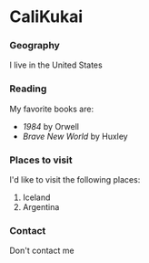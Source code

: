 # CaliKukai

### Geography

I live in the United States

### Reading

My favorite books are:

- *1984* by Orwell
- *Brave New World* by Huxley

### Places to visit

I'd like to visit the following places:

1. Iceland
2. Argentina

### Contact

Don't contact me
